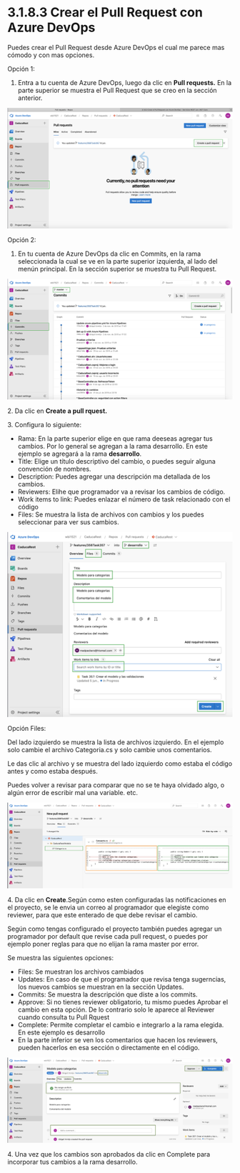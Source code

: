 # 3.1.8.3 Crear el Pull Request con Azure DevOps

Puedes crear el Pull Request desde Azure DevOps el cual me parece mas cómodo y con mas opciones.

Opción 1:

1. Entra a tu cuenta de Azure DevOps, luego da clic en **Pull requests.** En la parte superior se muestra el Pull Request que se creo en la sección anterior.

![](<../../../.gitbook/assets/image (473).png>)

Opción 2:

1. En tu cuenta de Azure DevOps da clic en Commits, en la rama seleccionada la cual se ve en la parte superior izquierda, al lado del menún principal. En la sección superior se muestra tu Pull Request.

![](<../../../.gitbook/assets/image (474).png>)

2\. Da clic en **Create a pull rquest.**&#x20;

3\. Configura lo siguiente:

* Rama: En la parte superior elige en que rama deeseas agregar tus cambios. Por lo general se agregan a la rama desarrollo. En este ejemplo se agregará a la rama **desarrollo**.
* Title: Elige un título descriptivo del cambio, o puedes seguir alguna convención de nombres.
* Description: Puedes agregar una descripción ma detallada de los cambios.
* Reviewers: Elihe que programador va a revisar los cambios de código.
* Work items to link: Puedes enlazar el número de task relacionado con el código
* Files: Se muestra la lista de archivos con cambios y los puedes seleccionar para ver sus cambios.

![](<../../../.gitbook/assets/image (475).png>)

Opción Files:

Del lado izquierdo se muestra la lista de archivos izquierdo. En el ejemplo solo cambie el archivo Categoria.cs y solo cambie unos comentarios.&#x20;

Le das clic al archivo y se muestra del lado izquierdo como estaba el código antes y como estaba después.

Puedes volver a revisar para comparar que no se te haya olvidado algo, o algún error de escribir mal una variable. etc.

![](<../../../.gitbook/assets/image (477).png>)

4\. Da clic en **Create**.Según como esten configuradas las notificaciones en el proyecto, se le envia un correo al programador que elegiste como reviewer, para que este enterado de que debe revisar el cambio.

Según como tengas configurado el proyecto también puedes agregar un programador por default que revise cada pull request, o puedes por ejemplo poner reglas para que no elijan la rama master por error.&#x20;

Se muestra las siguientes opciones:

* Files: Se muestran los archivos cambiados
* Updates: En caso de que el programador que revisa tenga sugerncias, los nuevos cambios se muestran en la sección Updates.
* Commits: Se muestra la descripción que diste a los commits.
* Approve: Si no tienes reviewer obligatorio, tu mismo puedes Aprobar el cambio en esta opción. De lo contrario solo le aparece al Reviewer cuando consulta tu Pull Rquest
* Complete: Permite completar el cambio e integrarlo a la rama elegida. En este ejemplo es desarrollo
* En la parte inferior se ven los comentarios que hacen los reviewers, pueden hacerlos en esa sección o directamente en el código.

![](<../../../.gitbook/assets/image (480).png>)

4\. Una vez que los cambios son aprobados da clic en Complete para incorporar tus cambios a la rama desarrollo.

